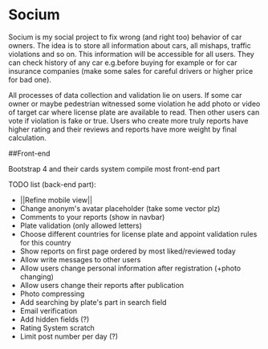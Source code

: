 # Socium

Socium is my social project to fix wrong (and right too) behavior of car owners.
The idea is to store all information about cars, all mishaps, traffic violations
and so on.
This information will be accessible for all users. They can check history
of any car e.g.before buying for example or for car insurance companies
(make some sales for careful drivers or higher price for bad one).

All processes of data collection and validation lie on users. If some car owner
or maybe pedestrian witnessed some violation he add photo or video of target car where
license plate are available to read. Then other users can vote if violation is
fake or true. Users who create more truly reports have higher rating and their
reviews and reports have more weight by final calculation.

##Front-end

Bootstrap 4 and their cards system compile most front-end part

TODO list (back-end part):
  - ||Refine mobile view||
  - Change anonym's avatar placeholder (take some vector plz)
  - Comments to your reports (show in navbar)
  - Plate validation (only allowed letters)
  - Choose different countries for license plate and appoint validation rules
    for this country
  - Show reports on first page ordered by most liked/reviewed today
  - Allow write messages to other users
  - Allow users change personal information after registration (+photo changing)
  - Allow users change their reports after publication
  - Photo compressing
  - Add searching by plate's part in search field
  - Email verification
  - Add hidden fields (?)
  - Rating System scratch
  - Limit post number per day (?)

